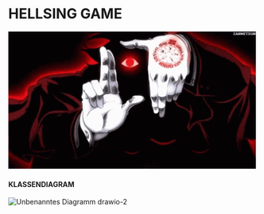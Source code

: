 #            HELLSING GAME 


![img.png](img.png)


#### KLASSENDIAGRAM


![Unbenanntes Diagramm drawio-2](https://github.com/NADIXY/HellsingGame/assets/147023164/78b1a166-88db-4324-8f27-8a793233796f)
